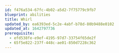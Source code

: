 ```yaml
---
id: f476a534-67fc-4b02-a5d2-7f75779c9fb7
blueprint: abilities
title: Whirl
updated_by: ea6393ed-5c2e-4abf-b78d-80b9488e0102
updated_at: 1642797736
prerequisite:
  - efd538fe-e9ef-4195-97d7-33754f65de2f
  - 65f5e822-237f-448c-ae01-850d7228c362
---
```

